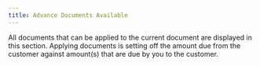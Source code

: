 ```yaml
---
title: Advance Documents Available
---
```



All documents that can be applied to the current document are displayed  in this section. Applying documents is setting off the amount due from  the customer against amount(s)  that are due by you to the customer.
